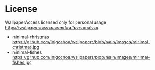 # License

WallpaperAccess licensed only for personal usage <https://wallpaperaccess.com/faq#personaluse>.

- minimal-christmas <https://github.com/inigochoa/wallpapers/blob/main/images/minimal-christmas.jpg>
- minimal-fishes <https://github.com/inigochoa/wallpapers/blob/main/images/minimal-fishes.jpg>
